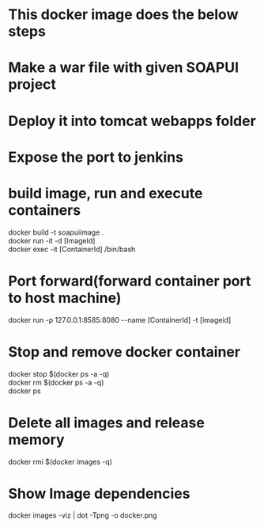 # This docker image does the below steps
# Make a war file with given SOAPUI project
# Deploy it into tomcat webapps folder
# Expose the port to jenkins

# build image, run and execute containers
docker build -t soapuiimage .  
docker run -it -d  [ImageId]  
docker exec -it [ContainerId] /bin/bash
  
# Port forward(forward container port to host machine)
docker run -p 127.0.0.1:8585:8080 --name [ContainerId] -t [imageid]

# Stop  and remove docker container
docker stop $(docker ps -a -q)  
docker rm $(docker ps -a -q)  
docker ps  

# Delete all images and release memory
docker rmi $(docker images -q)

# Show Image  dependencies
docker images -viz | dot -Tpng -o docker.png  
